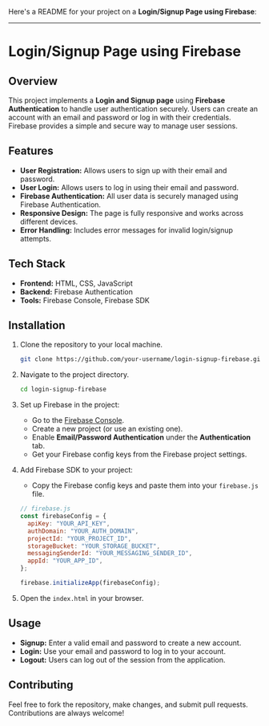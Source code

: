Here's a README for your project on a **Login/Signup Page using Firebase**:

---

# Login/Signup Page using Firebase

## Overview

This project implements a **Login and Signup page** using **Firebase Authentication** to handle user authentication securely. Users can create an account with an email and password or log in with their credentials. Firebase provides a simple and secure way to manage user sessions.

## Features

- **User Registration:** Allows users to sign up with their email and password.
- **User Login:** Allows users to log in using their email and password.
- **Firebase Authentication:** All user data is securely managed using Firebase Authentication.
- **Responsive Design:** The page is fully responsive and works across different devices.
- **Error Handling:** Includes error messages for invalid login/signup attempts.

## Tech Stack

- **Frontend:** HTML, CSS, JavaScript
- **Backend:** Firebase Authentication
- **Tools:** Firebase Console, Firebase SDK

## Installation

1. Clone the repository to your local machine.

    ```bash
    git clone https://github.com/your-username/login-signup-firebase.git
    ```

2. Navigate to the project directory.

    ```bash
    cd login-signup-firebase
    ```

3. Set up Firebase in the project:
   - Go to the [Firebase Console](https://console.firebase.google.com/).
   - Create a new project (or use an existing one).
   - Enable **Email/Password Authentication** under the **Authentication** tab.
   - Get your Firebase config keys from the Firebase project settings.

4. Add Firebase SDK to your project:
   - Copy the Firebase config keys and paste them into your `firebase.js` file.

    ```js
    // firebase.js
    const firebaseConfig = {
      apiKey: "YOUR_API_KEY",
      authDomain: "YOUR_AUTH_DOMAIN",
      projectId: "YOUR_PROJECT_ID",
      storageBucket: "YOUR_STORAGE_BUCKET",
      messagingSenderId: "YOUR_MESSAGING_SENDER_ID",
      appId: "YOUR_APP_ID",
    };

    firebase.initializeApp(firebaseConfig);
    ```

5. Open the `index.html` in your browser.

## Usage

- **Signup:** Enter a valid email and password to create a new account.
- **Login:** Use your email and password to log in to your account.
- **Logout:** Users can log out of the session from the application.

## Contributing

Feel free to fork the repository, make changes, and submit pull requests. Contributions are always welcome!
